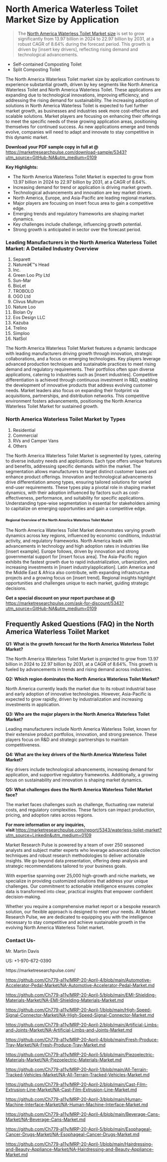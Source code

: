 <h1>North America Waterless Toilet Market&nbsp;Size by Application</h1><blockquote><p>The <a href="https://marketresearchpulse.com/download-sample/5343?utm_source=GitHub-NA&amp;utm_medium=0109">North America Waterless Toilet Market size</a> is set to grow significantly from 13.97 billion in 2024 to 22.97 billion by 2031, at a robust CAGR of 8.64% during the forecast period. This growth is driven by [insert key drivers], reflecting rising demand and technological advancements.</p></blockquote><ul><li>Self-contained Composting Toilet<li> Split Composting Toilet</li></ul><p>The North America Waterless Toilet market size by application continues to experience substantial growth, driven by key segments like North America Waterless Toilet and North America Waterless Toilet. These applications are expanding due to technological innovations, improving efficiency, and addressing the rising demand for sustainability. The increasing adoption of solutions in North America Waterless Toilet is expected to fuel further market growth, as businesses and industries seek more cost-effective and scalable solutions. Market players are focusing on enhancing their offerings to meet the specific needs of these growing application areas, positioning themselves for continued success. As new applications emerge and trends evolve, companies will need to adapt and innovate to stay competitive in this dynamic market.</p><p><strong>Download your PDF sample copy in full at @ </strong><a href="https://marketresearchpulse.com/download-sample/5343?utm_source=GitHub-NA&amp;utm_medium=0109">https://marketresearchpulse.com/download-sample/5343?utm_source=GitHub-NA&amp;utm_medium=0109</a></p><p><strong>Key Highlights: </strong></p><ul><li>The North America Waterless Toilet Market is expected to grow from 13.97 billion in 2024 to 22.97 billion by 2031, at a CAGR of 8.64%.</li><li>Increasing demand for trend or application is driving market growth.</li><li>Technological advancements and innovation are key market drivers.</li><li>North America, Europe, and Asia-Pacific are leading regional markets.</li><li>Major players are focusing on insert focus area to gain a competitive edge.</li><li>Emerging trends and regulatory frameworks are shaping market dynamics.</li><li>Key challenges include challenge, influencing growth potential.</li><li>Strong growth is anticipated in sector over the forecast period.</li></ul><h3>Leading Manufacturers in the North America Waterless Toilet Market: A Detailed Industry Overview</h3><ol><li>Separett</li><li>Natureâ€™s Head</li><li>Inc.</li><li>Green Loo Pty Ltd</li><li>Sun-Mar</li><li>BioLet</li><li>TROBOLO</li><li>OGO Ltd</li><li>Clivus Multrum</li><li>Nature Loo</li><li>Biolan Oy</li><li>Eos Design LLC</li><li>Kazuba</li><li>Trelino</li><li>Simploo</li><li>NatSol</li></ol><div class="flex max-w-full flex-col flex-grow"><div class="min-h-8 text-message flex w-full flex-col items-end gap-2 whitespace-normal break-words [.text-message+&amp;]:mt-5" dir="auto" data-message-author-role="assistant" data-message-id="fd8432e4-4910-450d-b182-61b7bfb0a01f" data-message-model-slug="gpt-4o"><div class="flex w-full flex-col gap-1 empty:hidden first:pt-[3px]"><div class="markdown prose w-full break-words dark:prose-invert light"><p>The North America Waterless Toilet Market features a dynamic landscape with leading manufacturers driving growth through innovation, strategic collaborations, and a focus on emerging technologies. Key players leverage advanced production techniques and sustainable practices to meet rising demand and regulatory requirements. Their portfolios often span diverse applications, catering to industries such as [insert industries]. Competitive differentiation is achieved through continuous investment in R&amp;D, enabling the development of innovative products that address evolving customer needs. Market leaders also focus on expanding their footprint via acquisitions, partnerships, and distribution networks. This competitive environment fosters advancements, positioning the North America Waterless Toilet Market for sustained growth.</p></div></div></div></div><h3>North America Waterless Toilet Market by Types</h3><ol><li>Residential<li> Commercial<li> RVs and Camper Vans<li> Others</li></ol><div class="flex max-w-full flex-col flex-grow"><div class="min-h-8 text-message flex w-full flex-col items-end gap-2 whitespace-normal break-words [.text-message+&amp;]:mt-5" dir="auto" data-message-author-role="assistant" data-message-id="084470be-0bb7-4664-bddf-5156b4f41249" data-message-model-slug="gpt-4o-mini"><div class="flex w-full flex-col gap-1 empty:hidden first:pt-[3px]"><div class="markdown prose w-full break-words dark:prose-invert light"><p>The North America Waterless Toilet Market is segmented by types, catering to diverse industry needs and applications. Each type offers unique features and benefits, addressing specific demands within the market. The segmentation allows manufacturers to target distinct customer bases and enhance product offerings. Innovation and technological advancements drive differentiation among types, ensuring tailored solutions for varied end-user requirements. These types play a pivotal role in shaping market dynamics, with their adoption influenced by factors such as cost-effectiveness, performance, and suitability for specific applications. Understanding type-wise segmentation is essential for stakeholders aiming to capitalize on emerging opportunities and gain a competitive edge.</p></div></div></div></div><h3><span style="font-size: 11px;">Regional Overview of the North America Waterless Toilet Market</span></h3><div class="flex max-w-full flex-col flex-grow"><div class="min-h-8 text-message flex w-full flex-col items-end gap-2 whitespace-normal break-words [.text-message+&amp;]:mt-5" dir="auto" data-message-author-role="assistant" data-message-id="e9038762-ce64-4e30-91c9-9bd413514231" data-message-model-slug="gpt-4o-mini"><div class="flex w-full flex-col gap-1 empty:hidden first:pt-[3px]"><div class="markdown prose w-full break-words dark:prose-invert light"><p>The North America Waterless Toilet Market demonstrates varying growth dynamics across key regions, influenced by economic conditions, industrial activity, and regulatory frameworks. North America leads with advancements in technology and high adoption rates in industries like [insert example]. Europe follows, driven by innovation and strong governmental support for [insert focus area]. The Asia-Pacific region exhibits the fastest growth due to rapid industrialization, urbanization, and increasing investments in [insert industry/application]. Latin America and the Middle East &amp; Africa also contribute, with expanding infrastructure projects and a growing focus on [insert trend]. Regional insights highlight opportunities and challenges unique to each market, guiding strategic decisions.</p></div></div></div></div><p><strong>Get a special discount on your report purchase at @ </strong><a href="https://marketresearchpulse.com/ask-for-discount/5343?utm_source=GitHub-NA&amp;utm_medium=0109">https://marketresearchpulse.com/ask-for-discount/5343?utm_source=GitHub-NA&amp;utm_medium=0109</a></p><h2>Frequently Asked Questions (FAQ) in the North America Waterless Toilet Market</h2><p><strong>Q1: What is the growth forecast for the North America Waterless Toilet Market?</strong></p><p>The North America Waterless Toilet Market is projected to grow from 13.97 billion in 2024 to 22.97 billion by 2031, at a CAGR of 8.64%. This growth is fueled by advancements in trends and rising demand across industries.</p><p><strong>Q2: Which region dominates the North America Waterless Toilet Market?</strong></p><p>North America currently leads the market due to its robust industrial base and early adoption of innovative technologies. However, Asia-Pacific is expected to grow rapidly, driven by industrialization and increasing investments in application.</p><p><strong>Q3: Who are the major players in the North America Waterless Toilet Market?</strong></p><p>Leading manufacturers include North America Waterless Toilet, known for their extensive product portfolios, innovation, and strong presence. These players focus on R&amp;D and strategic partnerships to maintain competitiveness.</p><p><strong>Q4: What are the key drivers of the North America Waterless Toilet Market?</strong></p><p>Key drivers include technological advancements, increasing demand for application, and supportive regulatory frameworks. Additionally, a growing focus on sustainability and innovation is shaping market dynamics.</p><p><strong>Q5: What challenges does the North America Waterless Toilet Market face?</strong></p><p>The market faces challenges such as challenge, fluctuating raw material costs, and regulatory complexities. These factors can impact production, pricing, and adoption rates across regions.</p><p><strong>For more information or any inquiries, visit&nbsp;</strong><a href="https://marketresearchpulse.com/report/5343/waterless-toilet-market?utm_source=Linkedin&utm_medium=0109">https://marketresearchpulse.com/report/5343/waterless-toilet-market?utm_source=Linkedin&utm_medium=0109</a></p><p>Market Research Pulse is powered by a team of over 250 seasoned analysts and subject matter experts who leverage advanced data collection techniques and robust research methodologies to deliver actionable insights. We go beyond data presentation, offering deep analysis and strategic recommendations tailored to your business goals.</p><p>With expertise spanning over 25,000 high-growth and niche markets, we specialize in providing customized solutions that address your unique challenges. Our commitment to actionable intelligence ensures complex data is transformed into clear, practical insights that empower confident decision-making.</p><p>Whether you require a comprehensive market report or a bespoke research solution, our flexible approach is designed to meet your needs. At Market Research Pulse, we are dedicated to equipping you with the intelligence necessary to stay competitive and achieve sustainable growth in the evolving North America Waterless Toilet market.</p><h3><strong>Contact Us-</strong></h3><p>Mr. Martin Davis</p><p>US: +1-970-672-0390</p><p>https://marketresearchpulse.com/</p><p><a href="https://github.com/Ch779-a11y/MRP-20-April-4/blob/main/Automotive-Accelerator-Pedal-Market/NA-Automotive-Accelerator-Pedal-Market.md">https://github.com/Ch779-a11y/MRP-20-April-4/blob/main/Automotive-Accelerator-Pedal-Market/NA-Automotive-Accelerator-Pedal-Market.md</a></p><p><a href="https://github.com/Ch779-a11y/MRP-20-April-5/blob/main/EMI-Shielding-Materials-Market/NA-EMI-Shielding-Materials-Market.md">https://github.com/Ch779-a11y/MRP-20-April-5/blob/main/EMI-Shielding-Materials-Market/NA-EMI-Shielding-Materials-Market.md</a></p><p><a href="https://github.com/Ch779-a11y/MRP-20-April-1/blob/main/High-Speed-Signal-Connector-Market/NA-High-Speed-Signal-Connector-Market.md">https://github.com/Ch779-a11y/MRP-20-April-1/blob/main/High-Speed-Signal-Connector-Market/NA-High-Speed-Signal-Connector-Market.md</a></p><p><a href="https://github.com/Ch779-a11y/MRP-20-April-2/blob/main/Artificial-Limbs-and-Joints-Market/NA-Artificial-Limbs-and-Joints-Market.md">https://github.com/Ch779-a11y/MRP-20-April-2/blob/main/Artificial-Limbs-and-Joints-Market/NA-Artificial-Limbs-and-Joints-Market.md</a></p><p><a href="https://github.com/Ch779-a11y/MRP-20-April-4/blob/main/Fresh-Produce-Tray-Market/NA-Fresh-Produce-Tray-Market.md">https://github.com/Ch779-a11y/MRP-20-April-4/blob/main/Fresh-Produce-Tray-Market/NA-Fresh-Produce-Tray-Market.md</a></p><p><a href="https://github.com/Ch779-a11y/MRP-20-April-5/blob/main/Piezoelectric-Materials-Market/NA-Piezoelectric-Materials-Market.md">https://github.com/Ch779-a11y/MRP-20-April-5/blob/main/Piezoelectric-Materials-Market/NA-Piezoelectric-Materials-Market.md</a></p><p><a href="https://github.com/Ch779-a11y/MRP-20-April-1/blob/main/All-Terrain-Tracked-Vehicles-Market/NA-All-Terrain-Tracked-Vehicles-Market.md">https://github.com/Ch779-a11y/MRP-20-April-1/blob/main/All-Terrain-Tracked-Vehicles-Market/NA-All-Terrain-Tracked-Vehicles-Market.md</a></p><p><a href="https://github.com/Ch779-a11y/MRP-20-April-2/blob/main/Cast-Film-Extrusion-Line-Market/NA-Cast-Film-Extrusion-Line-Market.md">https://github.com/Ch779-a11y/MRP-20-April-2/blob/main/Cast-Film-Extrusion-Line-Market/NA-Cast-Film-Extrusion-Line-Market.md</a></p><p><a href="https://github.com/Ch779-a11y/MRP-20-April-3/blob/main/Human-Machine-Interface-Market/NA-Human-Machine-Interface-Market.md">https://github.com/Ch779-a11y/MRP-20-April-3/blob/main/Human-Machine-Interface-Market/NA-Human-Machine-Interface-Market.md</a></p><p><a href="https://github.com/Ch779-a11y/MRP-20-April-4/blob/main/Beverage-Cans-Market/NA-Beverage-Cans-Market.md">https://github.com/Ch779-a11y/MRP-20-April-4/blob/main/Beverage-Cans-Market/NA-Beverage-Cans-Market.md</a></p><p><a href="https://github.com/Ch779-a11y/MRP-20-April-5/blob/main/Esophageal-Cancer-Drugs-Market/NA-Esophageal-Cancer-Drugs-Market.md">https://github.com/Ch779-a11y/MRP-20-April-5/blob/main/Esophageal-Cancer-Drugs-Market/NA-Esophageal-Cancer-Drugs-Market.md</a></p><p><a href="https://github.com/Ch779-a11y/MRP-20-April-1/blob/main/Hairdressing-and-Beauty-Appliance-Market/NA-Hairdressing-and-Beauty-Appliance-Market.md">https://github.com/Ch779-a11y/MRP-20-April-1/blob/main/Hairdressing-and-Beauty-Appliance-Market/NA-Hairdressing-and-Beauty-Appliance-Market.md</a></p>
